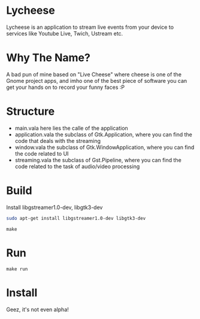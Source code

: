 Lycheese
========

Lycheese is an application to stream live events from your device to services like Youtube Live, Twich, Ustream etc.

# Why The Name?

A bad pun of mine based on "Live Cheese" where cheese is one of the Gnome project apps, and imho one of the best piece of software you can get your hands on to record your funny faces :P

# Structure

- main.vala
	here lies the calle of the application
- application.vala
	the subclass of Gtk.Application, where you can find the code that deals with the streaming
- window.vala
	the subclass of Gtk.WindowApplication, where you can find the code related to UI
- streaming.vala
	the subclass of Gst.Pipeline, where you can find the code related to the task of audio/video processing

# Build

Install libgstreamer1.0-dev, libgtk3-dev

```bash
sudo apt-get install libgstreamer1.0-dev libgtk3-dev
```

```
make
```

# Run

```
make run
```

# Install

Geez, it's not even alpha!
